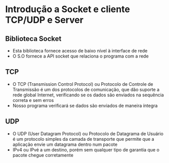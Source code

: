 # Introdução a Socket e cliente TCP/UDP e Server
## Biblioteca Socket
- Esta biblioteca fornece acesso de baixo nível à interface de rede
- O S.O fornece a API socket que relaciona o programa com a rede

## TCP
- O TCP (Transmission Control Protocol) ou Protocolo de Controle de Transmissão é um dos protocolos de comunicação, que dão suporte a rede global Internet, verificando se os dados são enviados na sequência correta e sem erros
- Nosso programa verificará se dados são enviados de maneira íntegra 

## UDP
- O UDP (User Datagram Protocol) ou Protocolo de Datagrama de Usuário é um protocolo simples da camada de transporte que permite que a aplicação envie um datagrama dentro num pacote
- IPv4 ou IPvé a um destino, porém sem qualquer tipo de garantia que o pacote chegue corretamente
